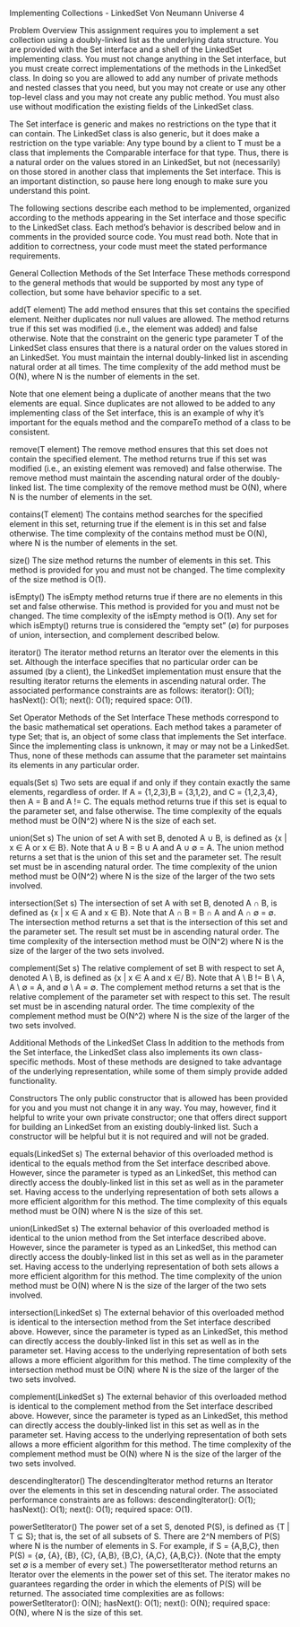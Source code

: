 Implementing Collections - LinkedSet
Von Neumann Universe 4

Problem Overview
This assignment requires you to implement a set collection using a doubly-linked list as the underlying data structure. You are provided with the Set interface and a shell of the LinkedSet implementing class. You must not change anything in the Set interface, but you must create correct implementations of the methods in the LinkedSet class. In doing so you are allowed to add any number of private methods and nested classes that you need, but you may not create or use any other top-level class and you may not create any public method. You must also use without modification the existing fields of the LinkedSet class.

The Set interface is generic and makes no restrictions on the type that it can contain. The LinkedSet class is also generic, but it does make a restriction on the type variable: Any type bound by a client to T must be a class that implements the Comparable interface for that type. Thus, there is a natural order on the values stored in an LinkedSet, but not (necessarily) on those stored in another class that implements the Set interface. This is an important distinction, so pause here long enough to make sure you understand this point.

The following sections describe each method to be implemented, organized according to the methods appearing in the Set interface and those specific to the LinkedSet class. Each method’s behavior is described below and in comments in the provided source code. You must read both. Note that in addition to correctness, your code must meet the stated performance requirements.

General Collection Methods of the Set Interface
These methods correspond to the general methods that would be supported by most any type of collection, but some have behavior specific to a set.

add(T element)
The add method ensures that this set contains the specified element. Neither duplicates nor null values are allowed. The method returns true if this set was modified (i.e., the element was added) and false otherwise. Note that the constraint on the generic type parameter T of the LinkedSet class ensures that there is a natural order on the values stored in an LinkedSet. You must maintain the internal doubly-linked list in ascending natural order at all times. The time complexity of the add method must be O(N), where N is the number of elements in the set.

Note that one element being a duplicate of another means that the two elements are equal. Since duplicates are not allowed to be added to any implementing class of the Set interface, this is an example of why it’s important for the equals method and the compareTo method of a class to be consistent.

remove(T element)
The remove method ensures that this set does not contain the specified element. The method returns true if this set was modified (i.e., an existing element was removed) and false otherwise. The remove method must maintain the ascending natural order of the doubly-linked list. The time complexity of the remove method must be O(N), where N is the number of elements in the set.

contains(T element)
The contains method searches for the specified element in this set, returning true if the element is in this set and false otherwise. The time complexity of the contains method must be O(N), where N is the number of elements in the set.

size()
The size method returns the number of elements in this set. This method is provided for you and must not be changed. The time complexity of the size method is O(1).

isEmpty()
The isEmpty method returns true if there are no elements in this set and false otherwise. This method is provided for you and must not be changed. The time complexity of the isEmpty method is O(1). Any set for which isEmpty() returns true is considered the “empty set” (∅) for purposes of union, intersection, and complement described below.

iterator()
The iterator method returns an Iterator over the elements in this set. Although the interface specifies that no particular order can be assumed (by a client), the LinkedSet implementation must ensure that the resulting iterator returns the elements in ascending natural order. The associated performance constraints are as follows: iterator(): O(1); hasNext(): O(1); next(): O(1); required space: O(1).

Set Operator Methods of the Set Interface
These methods correspond to the basic mathematical set operations. Each method takes a parameter of type Set; that is, an object of some class that implements the Set interface. Since the implementing class is unknown, it may or may not be a LinkedSet. Thus, none of these methods can assume that the parameter set maintains its elements in any particular order.

equals(Set<T> s)
Two sets are equal if and only if they contain exactly the same elements, regardless of order. If A = {1,2,3},B = {3,1,2}, and C = {1,2,3,4}, then A = B and A != C. The equals method returns true if this set is equal to the parameter set, and false otherwise. The time complexity of the equals method must be O(N^2) where N is the size of each set.

union(Set<T> s)
The union of set A with set B, denoted A ∪ B, is defined as {x | x ∈ A or x ∈ B}. Note that A ∪ B = B ∪ A and A ∪ ∅ = A. The union method returns a set that is the union of this set and the parameter set. The result set must be in ascending natural order. The time complexity of the union method must be O(N^2) where N is the size of the larger of the two sets involved.

intersection(Set<T> s)
The intersection of set A with set B, denoted A ∩ B, is defined as {x | x ∈ A and x ∈ B}. Note that A ∩ B = B ∩ A and A ∩ ∅ = ∅. The intersection method returns a set that is the intersection of this set and the parameter set. The result set must be in ascending natural order. The time complexity of the intersection method must be O(N^2) where N is the size of the larger of the two sets involved.

complement(Set<T> s)
The relative complement of set B with respect to set A, denoted A \ B, is defined as {x | x ∈ A and x ∈/ B}. Note that A \ B != B \ A, A \ ∅ = A, and ∅ \ A = ∅. The complement method returns a set that is the relative complement of the parameter set with respect to this set. The result set must be in ascending natural order. The time complexity of the complement method must be O(N^2) where N is the size of the larger of the two sets involved.

Additional Methods of the LinkedSet Class
In addition to the methods from the Set interface, the LinkedSet class also implements its own class-specific methods. Most of these methods are designed to take advantage of the underlying representation, while some of them simply provide added functionality.

Constructors
The only public constructor that is allowed has been provided for you and you must not change it in any way. You may, however, find it helpful to write your own private constructor; one that offers direct support for building an LinkedSet from an existing doubly-linked list. Such a constructor will be helpful but it is not required and will not be graded.

equals(LinkedSet<T> s)
The external behavior of this overloaded method is identical to the equals method from the Set interface described above. However, since the parameter is typed as an LinkedSet, this method can directly access the doubly-linked list in this set as well as in the parameter set. Having access to the underlying representation of both sets allows a more efficient algorithm for this method. The time complexity of this equals method must be O(N) where N is the size of this set.

union(LinkedSet<T> s)
The external behavior of this overloaded method is identical to the union method from the Set interface described above. However, since the parameter is typed as an LinkedSet, this method can directly access the doubly-linked list in this set as well as in the parameter set. Having access to the underlying representation of both sets allows a more efficient algorithm for this method. The time complexity of the union method must be O(N) where N is the size of the larger of the two sets involved.

intersection(LinkedSet<T> s)
The external behavior of this overloaded method is identical to the intersection method from the Set interface described above. However, since the parameter is typed as an LinkedSet, this method can directly access the doubly-linked list in this set as well as in the parameter set. Having access to the underlying representation of both sets allows a more efficient algorithm for this method. The time complexity of the intersection method must be O(N) where N is the size of the larger of the two sets involved.

complement(LinkedSet<T> s)
The external behavior of this overloaded method is identical to the complement method from the Set interface described above. However, since the parameter is typed as an LinkedSet, this method can directly access the doubly-linked list in this set as well as in the parameter set. Having access to the underlying representation of both sets allows a more efficient algorithm for this method. The time complexity of the complement method must be O(N) where N is the size of the larger of the two sets involved.

descendingIterator()
The descendingIterator method returns an Iterator over the elements in this set in descending natural order. The associated performance constraints are as follows: descendingIterator(): O(1); hasNext(): O(1); next(): O(1); required space: O(1).

powerSetIterator()
The power set of a set S, denoted P(S), is defined as {T | T ⊆ S}; that is, the set of all subsets of S. There are 2^N members of P(S) where N is the number of elements in S. For example, if S = {A,B,C}, then P(S) = {∅, {A}, {B}, {C}, {A,B}, {B,C}, {A,C}, {A,B,C}}. (Note that the empty set ∅ is a member of every set.) The powersetIterator method returns an Iterator over the elements in the power set of this set. The iterator makes no guarantees regarding the order in which the elements of P(S) will be returned. The associated time complexities are as follows: powerSetIterator(): O(N); hasNext(): O(1); next(): O(N); required space: O(N), where N is the size of this set.
